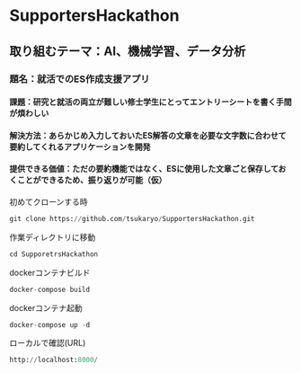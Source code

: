 # SupportersHackathon

##  取り組むテーマ：AI、機械学習、データ分析

### 題名：就活でのES作成支援アプリ
#### 課題：研究と就活の両立が難しい修士学生にとってエントリーシートを書く手間が煩わしい
#### 解決方法：あらかじめ入力しておいたES解答の文章を必要な文字数に合わせて要約してくれるアプリケーションを開発
#### 提供できる価値：ただの要約機能ではなく、ESに使用した文章ごと保存しておくことができるため、振り返りが可能（仮）

初めてクローンする時
```python:docker.py
git clone https://github.com/tsukaryo/SupportersHackathon.git
```

作業ディレクトリに移動
```python:docker.py
cd SupporetrsHackathon
```
dockerコンテナビルド
```python:docker.py
docker-compose build
```


dockerコンテナ起動
```python:docker.py
docker-compose up -d
```

ローカルで確認(URL)
```python:docker.py
http://localhost:8000/
```
